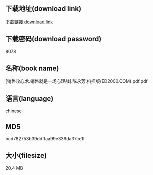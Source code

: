 ## 下载地址(download link)
[下载链接 download link](https://voluble-croquembouche-d321dc.netlify.app/?s=%5B%E9%94%80%E5%94%AE%E6%94%BB%E5%BF%83%E6%9C%AF.%E9%94%80%E5%94%AE%E5%B0%B1%E6%98%AF%E4%B8%80%E5%9C%BA%E5%BF%83%E7%90%86%E6%88%98%5D.%E9%99%88%E6%B0%B8%E8%8A%B3.%E6%89%AB%E6%8F%8F%E7%89%88%28ED2000.COM%29.pdf)

## 下载密码(download password)
8078

## 名称(book name)
[销售攻心术.销售就是一场心理战].陈永芳.扫描版(ED2000.COM).pdf.pdf

## 语言(language)
chinese

## MD5
bcd782753b39ddffaa99e339da37ce1f

## 大小(filesize)
20.4 MB
